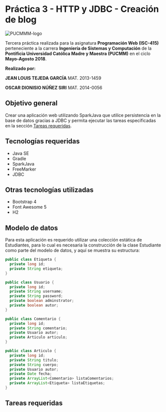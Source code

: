 # Práctica 3 - HTTP y JDBC - Creación de blog

![PUCMMM-logo](https://i.imgur.com/9eEIci9.png)

Tercera práctica realizada para la asignatura **Programación Web (ISC-415)** perteneciente a la carrera **Ingeniería de Sistemas y Computación** de la **Pontificia Universidad Católica Madre y Maestra (PUCMM)** en el ciclo **Mayo-Agosto 2018**.

**Realizado por:**

**JEAN LOUIS TEJEDA GARCÍA**   MAT. 2013-1459

**OSCAR DIONISIO NÚÑEZ SIRI**  MAT. 2014-0056

## Objetivo general

Crear una aplicación web utilizando SparkJava que utilice persistencia en la base de datos gracias a JDBC y permita ejecutar las tareas especificadas en la sección [Tareas requeridas](#tareas-requeridas).

## Tecnologías requeridas

- Java SE
- Gradle
- SparkJava
- FreeMarker
- JDBC

## Otras tecnologías utilizadas

- Bootstrap 4
- Font Awesome 5
- H2

## Modelo de datos
Para esta aplicación es requerido utilizar una colección estática de Estudiantes, para lo cual es necesaria la construcción de la clase Estudiante como parte del modelo de datos, y aquí se muestra su estructura:
```java
public class Etiqueta { 
  private long id;
  private String etiqueta;
}

public class Usuario { 
  private long id;
  private String username;
  private String password;
  private boolean adminstrator;
  private boolean autor;
}

public class Comentario { 
  private long id;
  private String comentario;
  private Usuario autor;
  private Articulo articulo;
}

public class Articulo { 
  private long id;
  private String titulo;
  private String cuerpo;
  private Usuario autor;
  private Date fecha;
  private ArrayList<Comentario> listaComentarios;
  private ArrayList<Etiqueta> listaEtiquetas;
}
```

## Tareas requeridas

